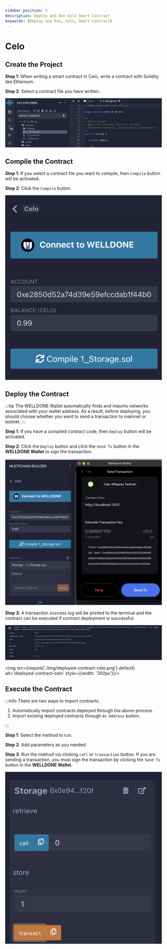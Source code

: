 ```yaml
---
sidebar_position: 5
description: Deploy and Run Celo Smart Contract
keywords: [Deploy and Run, Celo, Smart Contract]
---
```


# Celo

## Create the Project

**Step 1**: When writing a smart contract in Celo, write a contract with Solidity like Ethereum. 

**Step 2**: Select a contract file you have written.

![Select Project](img/create-project-celo.png?raw=true 'Select Project')

## Compile the Contract

**Step 1**: If you select a contract file you want to compile, then `Compile` button will be activated.

**Step 2**: Click the `Compile` button.

![Project Compile](img/compile-celo.png?raw=true 'Project Compile')

## Deploy the Contract

:::tip
The WELLDONE Wallet automatically finds and imports networks associated with your wallet address. As a result, before deploying, you should choose whether you want to send a transaction to mainnet or testnet.
:::

**Step 1**: If you have a compiled contract code, then `Deploy` button will be activated.

**Step 2**: Click the `Deploy` button and click the `Send Tx` button in the **WELLDONE Wallet** to sign the transaction.

![Deploy](img/deploy-celo.png?raw=true 'Deploy')

**Step 3**: A transaction success log will be printed to the terminal and the contract can be executed if contract deployment is successful.

![Tx Success Log](img/txlog-success-celo.png?raw=true 'Tx Success Log')

<img src={require('./img/deployed-contract-celo.png').default} alt='deployed-contract-celo' style={{width: '300px'}}/>

## Execute the Contract

:::info
There are two ways to import contracts.

1. Automatically import contracts deployed through the above process.
2. Import existing deployed contracts through `At Address` button.

:::

**Step 1**: Select the method to run.

**Step 2**: Add parameters as you needed.

**Step 3**: Run the method via clicking `call` or `transaction` button. If you are sending a transaction, you must sign the transaction by clicking the `Send Tx` button in the **WELLDONE Wallet**.

  ![Deployed Contract](img/call_view_celo.png?raw=true 'Deployed Contract')
